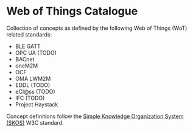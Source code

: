 # Web of Things Catalogue

Collection of concepts as defined by the following Web of Things (WoT) related standards:
 - BLE GATT
 - OPC UA (TODO)
 - BACnet
 - oneM2M
 - OCF
 - OMA LWM2M
 - EDDL (TODO)
 - eCl@ss (TODO)
 - IFC (TODO)
 - Project Haystack

Concept definitions follow the [Simple Knowledge Organization System (SKOS)](https://www.w3.org/TR/skos-reference/) W3C standard.
